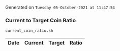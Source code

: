 Generated on `Tuesday 05-October-2021 at 11:47:54`

### Current to Target Coin Ratio
`current_coin_ratio.sh`

Date|Current|Target|Ratio
---|---|---|---
